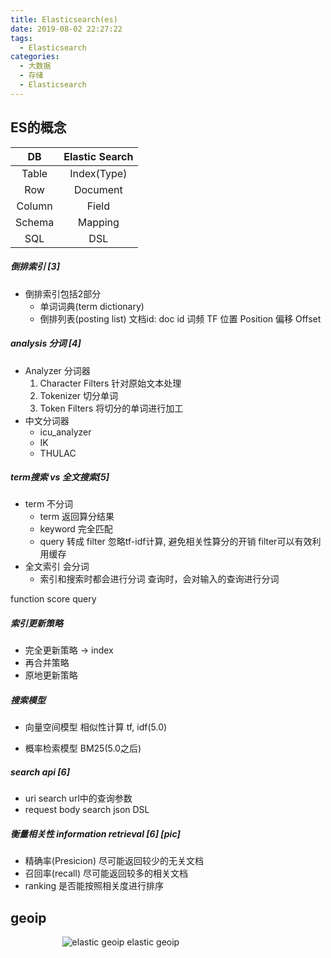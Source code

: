 ```yaml
---
title: Elasticsearch(es)
date: 2019-08-02 22:27:22
tags: 
  - Elasticsearch
categories:  
  - 大数据
  - 存储
  - Elasticsearch
---
```


<p></p>
<!-- more -->

## ES的概念

DB| Elastic Search | 
:-:|:-:
Table|Index(Type)
Row|Document
Column|Field
Schema|Mapping
SQL| DSL

##### 倒排索引 [3]
+ 倒排索引包括2部分
  + 单词词典(term dictionary)
  + 倒排列表(posting list)
    文档id: doc id
    词频 TF
    位置 Position 
    偏移 Offset

##### analysis 分词 [4]
+ Analyzer 分词器
  1. Character Filters 
     针对原始文本处理
  2. Tokenizer
     切分单词
  3. Token Filters
     将切分的单词进行加工
+ 中文分词器
  + icu_analyzer
  + IK
  + THULAC

##### term搜索 vs 全文搜索[5]
+ term  不分词
  - term 返回算分结果
  - keyword 完全匹配
  - query 转成 filter
    忽略tf-idf计算, 避免相关性算分的开销
    filter可以有效利用缓存    
+ 全文索引  会分词
  - 索引和搜索时都会进行分词
    查询时，会对输入的查询进行分词

function score query

##### 索引更新策略
+ 完全更新策略 -> index 
+ 再合并策略
+ 原地更新策略

##### 搜索模型 
+ 向量空间模型
相似性计算 tf, idf(5.0)  

+ 概率检索模型
BM25(5.0之后)  

##### search api [6]
+ uri search
  url中的查询参数
+ request body search
  json DSL

##### 衡量相关性 information retrieval [6] [pic]
  + 精确率(Presicion)
    尽可能返回较少的无关文档
  + 召回率(recall)
    尽可能返回较多的相关文档
  + ranking 
    是否能按照相关度进行排序

##  geoip
<div style="text-align: center; width: 70%; height: 70%">
	
![elastic geoip](https://user-images.githubusercontent.com/5608425/64664368-8d6b4d00-d481-11e9-88bd-1b4cbf99379c.JPG) 
elastic geoip
</div>

## 参考
3. 12丨倒排索引介绍
4. 13丨通过Analyzer进行分词
5. 24丨基于词项和基于全文的搜索
6. 14丨SearchAPI概览

